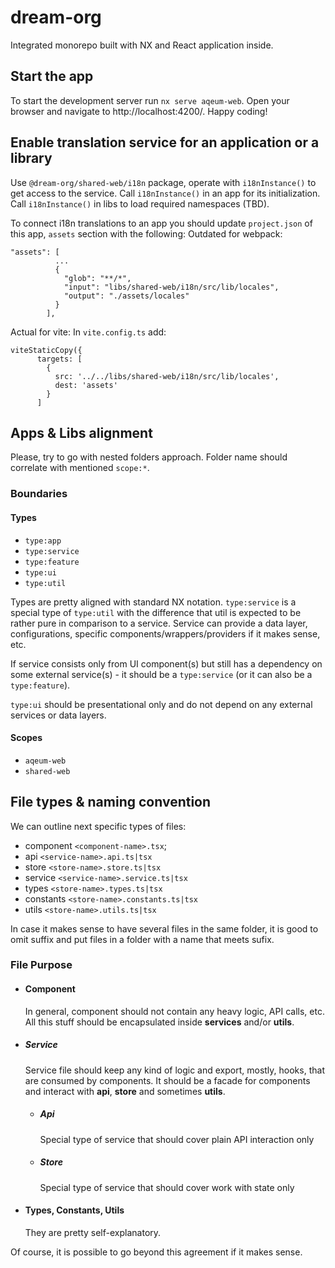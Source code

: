 # dream-org
Integrated monorepo built with NX and React application inside.

## Start the app

To start the development server run `nx serve aqeum-web`. Open your browser and navigate to http://localhost:4200/. Happy coding!

## Enable translation service for an application or a library

Use `@dream-org/shared-web/i18n` package, operate with `i18nInstance()` to get access to the service.
Call `i18nInstance()` in an app for its initialization.
Call `i18nInstance()` in libs to load required namespaces (TBD).

To connect i18n translations to an app you should update `project.json` of this app, `assets` section with the following:
Outdated for webpack:
```
"assets": [
          ...
          {
            "glob": "**/*",
            "input": "libs/shared-web/i18n/src/lib/locales",
            "output": "./assets/locales"
          }
        ],
```

Actual for vite:
In `vite.config.ts` add:
```
viteStaticCopy({
      targets: [
        {
          src: '../../libs/shared-web/i18n/src/lib/locales',
          dest: 'assets'
        }
      ]
```
## Apps & Libs alignment

Please, try to go with nested folders approach. Folder name should correlate with mentioned `scope:*`.

### Boundaries

#### Types
-  `type:app`
-  `type:service`
-  `type:feature`
-  `type:ui`
-  `type:util`

Types are pretty aligned with standard NX notation. `type:service` is a special type of `type:util` with the difference that util is expected to be rather pure in comparison to a service.
Service can provide a data layer, configurations, specific components/wrappers/providers if it makes sense, etc.

If service consists only from UI component(s) but still has a dependency on some external service(s) - it should be a `type:service` (or it can also be a `type:feature`).

`type:ui` should be presentational only and do not depend on any external services or data layers.
#### Scopes
-   `aqeum-web`
-   `shared-web`


## File types & naming convention

We can outline next specific types of files:
- component `<component-name>.tsx`;
- api `<service-name>.api.ts|tsx`
- store `<store-name>.store.ts|tsx`
- service `<service-name>.service.ts|tsx`
- types `<store-name>.types.ts|tsx`
- constants `<store-name>.constants.ts|tsx`
- utils `<store-name>.utils.ts|tsx`

In case it makes sense to have several files in the same folder, it is good to omit suffix and put files in a folder with a name that meets sufix.


### File Purpose
- #### Component
  In general, component should not contain any heavy logic, API calls, etc. All this stuff should be encapsulated inside **services** and/or **utils**.
- ##### Service
  Service file should keep any kind of logic and export, mostly, hooks, that are consumed by components.
  It should be a facade for components and interact with **api**, **store** and sometimes **utils**.
  - ##### Api
    Special type of service that should cover plain API interaction only
  - ##### Store
    Special type of service that should cover work with state only
- #### Types, Constants, Utils
  They are pretty self-explanatory.

Of course, it is possible to go beyond this agreement if it makes sense.
